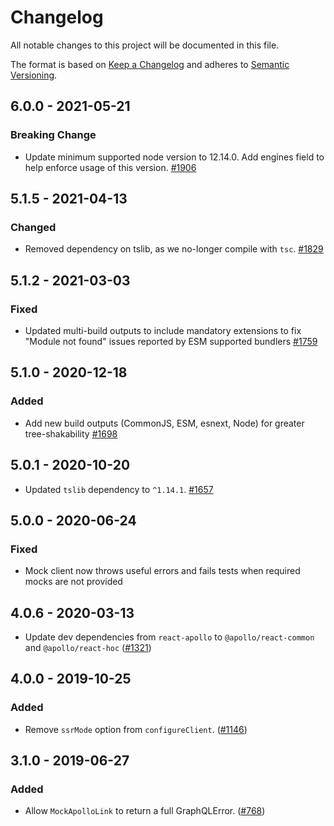 # Changelog

All notable changes to this project will be documented in this file.

The format is based on [Keep a Changelog](http://keepachangelog.com/en/1.0.0/)
and adheres to [Semantic Versioning](http://semver.org/spec/v2.0.0.html).

<!-- ## Unreleased -->

## 6.0.0 - 2021-05-21

### Breaking Change

- Update minimum supported node version to 12.14.0. Add engines field to help enforce usage of this version. [#1906](https://github.com/Shopify/quilt/pull/1906)

## 5.1.5 - 2021-04-13

### Changed

- Removed dependency on tslib, as we no-longer compile with `tsc`. [#1829](https://github.com/Shopify/quilt/pull/1829)

## 5.1.2 - 2021-03-03

### Fixed

- Updated multi-build outputs to include mandatory extensions to fix "Module not found" issues reported by ESM supported bundlers [#1759](https://github.com/Shopify/quilt/pull/1759)

## 5.1.0 - 2020-12-18

### Added

- Add new build outputs (CommonJS, ESM, esnext, Node) for greater tree-shakability [#1698](https://github.com/Shopify/quilt/pull/1698)

## 5.0.1 - 2020-10-20

- Updated `tslib` dependency to `^1.14.1`. [#1657](https://github.com/Shopify/quilt/pull/1657)

## 5.0.0 - 2020-06-24

### Fixed

- Mock client now throws useful errors and fails tests when required mocks are not provided

## 4.0.6 - 2020-03-13

- Update dev dependencies from `react-apollo` to `@apollo/react-common` and `@apollo/react-hoc` ([#1321](https://github.com/Shopify/quilt/pull/1321))

## 4.0.0 - 2019-10-25

### Added

- Remove `ssrMode` option from `configureClient`. ([#1146](https://github.com/Shopify/quilt/pull/1146))

## 3.1.0 - 2019-06-27

### Added

- Allow `MockApolloLink` to return a full GraphQLError. ([#768](https://github.com/Shopify/quilt/pull/768))
